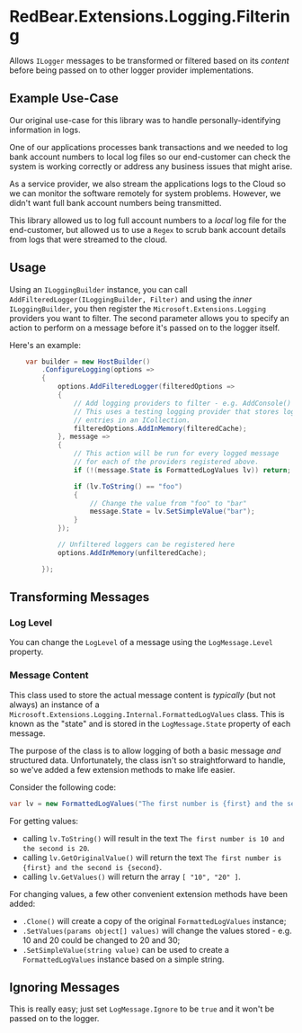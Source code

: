 # RedBear.Extensions.Logging.Filtering
Allows `ILogger` messages to be transformed or filtered based on its *content* before being passed on to other logger provider implementations.

## Example Use-Case

Our original use-case for this library was to handle personally-identifying information in logs. 

One of our applications processes bank transactions and we needed to log bank account numbers to local log files so our end-customer can check the system is working correctly or address any business issues that might arise.

As a service provider, we also stream the applications logs to the Cloud so we can monitor the software remotely for system problems. However, we didn't want full bank account numbers being transmitted.

This library allowed us to log full account numbers to a *local* log file for the end-customer, but allowed us to use a `Regex` to scrub bank account details from logs that were streamed to the cloud.

## Usage

Using an `ILoggingBuilder` instance, you can call `AddFilteredLogger(ILoggingBuilder, Filter)` and using the *inner* `ILoggingBuilder`, you then register the `Microsoft.Extensions.Logging` providers you want to filter. The second parameter allows you to specify an action to perform on a message before it's passed on to the logger itself.

Here's an example:

```csharp
    var builder = new HostBuilder()
        .ConfigureLogging(options =>
        {
            options.AddFilteredLogger(filteredOptions =>
            {
                // Add logging providers to filter - e.g. AddConsole()
                // This uses a testing logging provider that stores logged
                // entries in an ICollection.
                filteredOptions.AddInMemory(filteredCache);
            }, message =>
            {
                // This action will be run for every logged message
                // for each of the providers registered above.
                if (!(message.State is FormattedLogValues lv)) return;

                if (lv.ToString() == "foo")
                {
                    // Change the value from "foo" to "bar"
                    message.State = lv.SetSimpleValue("bar");
                }
            });

            // Unfiltered loggers can be registered here
            options.AddInMemory(unfilteredCache);

        });

```

## Transforming Messages

### Log Level

You can change the `LogLevel` of a message using the `LogMessage.Level` property.

### Message Content

This class used to store the actual message content is *typically* (but not always) an instance of a `Microsoft.Extensions.Logging.Internal.FormattedLogValues` class. This is known as the "state" and is stored in the `LogMessage.State` property of each message.

The purpose of the class is to allow logging of both a basic message *and* structured data. Unfortunately, the class isn't so straightforward to handle, so we've added a few extension methods to make life easier.

Consider the following code:

```csharp
var lv = new FormattedLogValues("The first number is {first} and the second is {second}", 10.ToString(), 20.ToString());
```

For getting values:

* calling `lv.ToString()` will result in the text `The first number is 10 and the second is 20`. 
* calling `lv.GetOriginalValue()` will return the text `The first number is {first} and the second is {second}`.
* calling `lv.GetValues()` will return the array `[ "10", "20" ]`.

For changing values, a few other convenient extension methods have been added:

* `.Clone()` will create a copy of the original `FormattedLogValues` instance;
* `.SetValues(params object[] values)` will change the values stored - e.g. 10 and 20 could be changed to 20 and 30;
* `.SetSimpleValue(string value)` can be used to create a `FormattedLogValues` instance based on a simple string.

## Ignoring Messages

This is really easy; just set `LogMessage.Ignore` to be `true` and it won't be passed on to the logger.